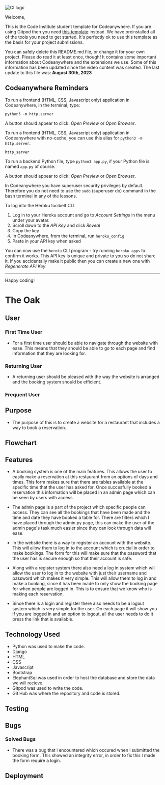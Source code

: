 ![CI logo](https://codeinstitute.s3.amazonaws.com/fullstack/ci_logo_small.png)

Welcome,

This is the Code Institute student template for Codeanywhere. If you are using Gitpod then you need [this template](https://github.com/Code-Institute-Org/gitpod-full-template) instead.  We have preinstalled all of the tools you need to get started. It's perfectly ok to use this template as the basis for your project submissions.

You can safely delete this README.md file, or change it for your own project. Please do read it at least once, though! It contains some important information about Codeanywhere and the extensions we use. Some of this information has been updated since the video content was created. The last update to this file was: **August 30th, 2023**

## Codeanywhere Reminders

To run a frontend (HTML, CSS, Javascript only) application in Codeanywhere, in the terminal, type:

`python3 -m http.server`

A button should appear to click: _Open Preview_ or _Open Browser_.

To run a frontend (HTML, CSS, Javascript only) application in Codeanywhere with no-cache, you can use this alias for `python3 -m http.server`.

`http_server`

To run a backend Python file, type `python3 app.py`, if your Python file is named `app.py` of course.

A button should appear to click: _Open Preview_ or _Open Browser_.

In Codeanywhere you have superuser security privileges by default. Therefore you do not need to use the `sudo` (superuser do) command in the bash terminal in any of the lessons.

To log into the Heroku toolbelt CLI:

1. Log in to your Heroku account and go to _Account Settings_ in the menu under your avatar.
2. Scroll down to the _API Key_ and click _Reveal_
3. Copy the key
4. In Codeanywhere, from the terminal, run `heroku_config`
5. Paste in your API key when asked

You can now use the `heroku` CLI program - try running `heroku apps` to confirm it works. This API key is unique and private to you so do not share it. If you accidentally make it public then you can create a new one with _Regenerate API Key_.

---

Happy coding!

# The Oak

## User

### First Time User

- For a first time user should be able to navigate through the website with ease. This means that they should be able
to go to each page and find information that they are looking for.


### Returning User

- A returning user should be pleased with the way the website is arranged and the booking system should be efficient.

### Frequent User

## Purpose

- The purpose of this is to create a website for a restaurant that includes a way to book a reservation. 

## Flowchart

## Features

- A booking system is one of the main features. This allows the user to easily make a reservation at this restaurant
from an options of days and times. This form makes sure that there are tables available at the specific
time that the user has asked for. Once succesfully booked a reservation this information will be placed in an admin page
which can be seen by users with access.

- The admin page is a part of the project which specific people can access. They can see all the bookings that have been
made and the time and date they have booked a table for. There are filters which I have placed through the admin.py page,
this can make the user of the admin page's task much easier since they can look through data will ease.

- In the website there is a way to register an account with the website. This will allow them to log in to the account which
is crucial in order to make bookings. The form for this will make sure that the password that the user has is secure enough
so that their account is safe.

- Along with a register system there also need a log in system which will allow the user to log in to the website with just
their username and password which makes it very simple. This will allow them to log in and make a booking, since it has been
made to only show the booking page for when people are logged in. This is to ensure that we know who is making each
reservation.

- Since there is a login and register there also needs to be a logout system which is very simple for the user. On each page
it will show you if you are logged in and an option to logout, all the user needs to do it press the link that is available.

## Technology Used

- Python was used to make the code.
- Django
- HTML
- CSS 
- Javascript
- Bootstrap
- ElephantSql was used in order to host the database and store the data we will recieve.
- Gitpod was used to write the code.
- Git Hub was where the repository and code is stored.

## Testing



## Bugs

### Solved Bugs

- There was a bug that I encountered which occured when I submitted the booking form. This showed an integrity
error, in order to fix this I made the form require a login.

## Deployment
